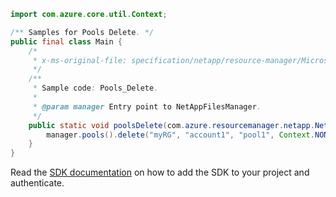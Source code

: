 ```java
import com.azure.core.util.Context;

/** Samples for Pools Delete. */
public final class Main {
    /*
     * x-ms-original-file: specification/netapp/resource-manager/Microsoft.NetApp/stable/2021-10-01/examples/Pools_Delete.json
     */
    /**
     * Sample code: Pools_Delete.
     *
     * @param manager Entry point to NetAppFilesManager.
     */
    public static void poolsDelete(com.azure.resourcemanager.netapp.NetAppFilesManager manager) {
        manager.pools().delete("myRG", "account1", "pool1", Context.NONE);
    }
}
```

Read the [SDK documentation](https://github.com/Azure/azure-sdk-for-java/blob/azure-resourcemanager-netapp_1.0.0-beta.8/sdk/netapp/azure-resourcemanager-netapp/README.md) on how to add the SDK to your project and authenticate.
